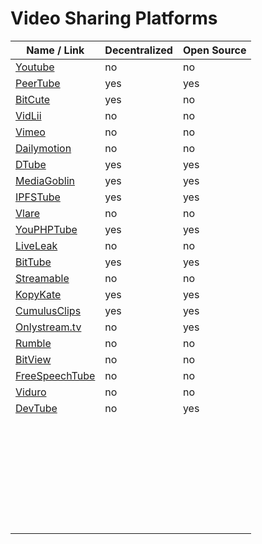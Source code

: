 # Video Sharing Platforms
| Name / Link                                               | Decentralized | Open Source |
| --------------------------------------------------------- | ------------- | ----------- |
| [Youtube](https://www.youtube.com/)                       | no            | no          |
| [PeerTube](https://joinpeertube.org/)                     | yes           | yes         |
| [BitCute](https://www.bitchute.com/)                      | yes           | no          |
| [VidLii](https://www.vidlii.com/)                         | no            | no          |
| [Vimeo](https://vimeo.com/)                               | no            | no          |
| [Dailymotion](https://www.dailymotion.com/)               | no            | no          |
| [DTube](https://d.tube/)                                  | yes           | yes         |
| [MediaGoblin](https://mediagoblin.org/)                   | yes           | yes         |
| [IPFSTube](https://ipfstube.erindachtler.me/)             | yes           | yes         |
| [Vlare](https://vlare.tv/)                                | no            | no          |
| [YouPHPTube](https://www.youphptube.com/)                 | yes           | yes         |
| [LiveLeak](https://www.liveleak.com/)                     | no            | no          |
| [BitTube](https://bit.tube/dashboard)                     | yes           | yes         |
| [Streamable](https://streamable.com/)                     | no            | no          |
| [KopyKate](https://github.com/misses-robot/KopyKate-Big/) | yes           | yes         |
| [CumulusClips](http://cumulusclips.org/)                  | yes           | yes         |
| [Onlystream.tv](https://onlystream.tv/)                   | no            | yes         |
| [Rumble](https://rumble.com/)                             | no            | no          |
| [BitView](http://www.bitview.net/)                        | no            | no          |
| [FreeSpeechTube](https://www.freespeechtube.org/)         | no            | no          |
| [Viduro](https://viduro.net/)                             | no            | no          |
| [DevTube](https://dev.tube/)                              | no            | yes         |
| []() |  |  |
| []() |  |  |
| []() |  |  |
| []() |  |  |
| []() |  |  |
| []() |  |  |
| []() |  |  |
| []() |  |  |
| []() |  |  |
| []() |  |  |
| []() |  |  |
| []() |  |  |
| []() |  |  |
| []() |  |  |
| []() |  |  |
| []() |  |  |
| []() |  |  |
| []() |  |  |
| []() |  |  |
| []() |  |  |
| []() |  |  |
| []() |  |  |
| []() |  |  |
| []() |  |  |
| []() |  |  |
| []() |  |  |
| []() |  |  |
| []() |  |  |
| []() |  |  |
| []() |  |  |
| []() |  |  |
